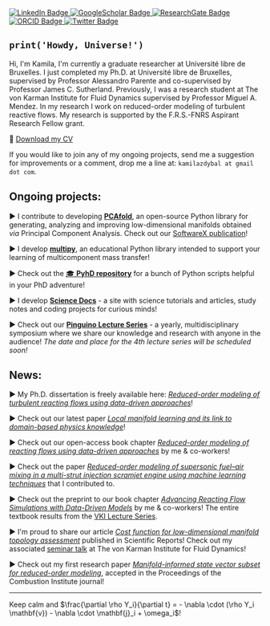<a href="https://www.linkedin.com/in/kamila-zdybal/">
  <img src="https://img.shields.io/badge/LinkedIn-blue?style=for-the-badge&logo=linkedin&logoColor=white" alt="LinkedIn Badge"/>
</a>  
<a href="https://scholar.google.com/citations?user=EI_up1gAAAAJ&hl=en&oi=ao">
  <img src="https://img.shields.io/badge/GoogleScholar-critical?style=for-the-badge&logo=googlescholar&logoColor=white" alt="GoogleScholar Badge"/>
</a>
<a href="https://www.researchgate.net/profile/Kamila-Zdybal">
  <img src="https://img.shields.io/badge/ResearchGate-lightseagreen?style=for-the-badge&logo=researchgate&logoColor=white" alt="ResearchGate Badge"/>
</a>
<a href="https://orcid.org/0000-0002-3952-3824">
  <img src="https://img.shields.io/badge/orcid-green?style=for-the-badge&logo=orcid&logoColor=white" alt="ORCID Badge"/>
</a>
<a href="https://twitter.com/kamilazdybal">
  <img src="https://img.shields.io/badge/Twitter-dodgerblue?style=for-the-badge&logo=twitter&logoColor=white" alt="Twitter Badge"/>
</a>

## `print('Howdy, Universe!')`

Hi, I'm Kamila, I'm currently a graduate researcher at Université libre de Bruxelles. I just completed my Ph.D. at Université libre de Bruxelles, supervised by Professor Alessandro Parente and co-supervised by Professor James C. Sutherland. Previously, I was a research student at The von Karman Institute for Fluid Dynamics supervised by Professor Miguel A. Mendez. In my research I work on reduced-order modeling of turbulent reactive flows. My research is supported by the F.R.S.-FNRS Aspirant Research Fellow grant.

📄 [Download my CV](https://github.com/kamilazdybal/kamilazdybal.github.io/raw/main/CV-kamila-zdybal.pdf)

If you would like to join any of my ongoing projects, send me a suggestion for improvements or a comment, drop me a line at: `kamilazdybal at gmail dot com`.

## Ongoing projects:

► I contribute to developing [**PCAfold**](https://pcafold.readthedocs.io/), an open-source Python library for generating, analyzing and improving low-dimensional manifolds obtained *via* Principal Component Analysis. Check out our [SoftwareX publication](https://authors.elsevier.com/sd/article/S2352711020303435)! 

► I develop [**multipy**](https://multipy-lib.readthedocs.io/), an educational Python library intended to support your learning of multicomponent mass transfer!

► Check out the [🎓 **PyhD repository**](https://github.com/kamilazdybal/PyhD) for a bunch of Python scripts helpful in your PhD adventure!

► I develop [**Science Docs**](https://kamilazdybal.github.io) - a site with science tutorials and articles, study notes and coding projects for curious minds!

► Check out our [**Pinguino Lecture Series**](http://boccelliengineering.altervista.org/PLS_website/index.html) - a yearly, multidisciplinary symposium where we share our knowledge and research with anyone in the audience! *The date and place for the 4th lecture series will be scheduled soon!*

## News:

► My Ph.D. dissertation is freely available here: [*Reduced-order modeling of turbulent reacting flows using data-driven approaches*](https://www.researchgate.net/publication/370097058_Reduced-order_modeling_of_turbulent_reacting_flows_using_data-driven_approaches)!

► Check out our latest paper [*Local manifold learning and its link to domain-based physics knowledge*](https://doi.org/10.1016/j.jaecs.2023.100131)!

► Check out our open-access book chapter [*Reduced-order modeling of reacting flows using data-driven approaches*](https://link.springer.com/chapter/10.1007/978-3-031-16248-0_9) by me & co-workers!

► Check out the paper [*Reduced-order modeling of supersonic fuel–air mixing in a multi-strut injection scramjet engine using machine learning techniques*](https://www.sciencedirect.com/science/article/pii/S0094576522006208) that I contributed to.

► Check out the preprint to our book chapter [*Advancing Reacting Flow Simulations with Data-Driven Models*](https://arxiv.org/abs/2209.02051) by me & co-workers! The entire textbook results from the [VKI Lecture Series](https://www.cambridge.org/core/books/data-driven-fluid-mechanics/0327A1A43F7C67EE88BB13743FD9DC8D).

► I'm proud to share our article [*Cost function for low-dimensional manifold topology assessment*](https://www.nature.com/articles/s41598-022-18655-1) published in Scientific Reports! Check out my associated [seminar talk](https://www.vki.ac.be/index.php/vki-seminars) at The von Karman Institute for Fluid Dynamics!

► Check out my first research paper [*Manifold-informed state vector subset for reduced-order modeling*](https://www.researchgate.net/publication/361985981_Manifold-informed_state_vector_subset_for_reduced-order_modeling), accepted in the Proceedings of the Combustion Institute journal!

------

Keep calm and $\frac{\partial \rho Y_i}{\partial t} = - \nabla \cdot (\rho Y_i \mathbf{v}) - \nabla \cdot \mathbf{j}_i + \omega_i$!
